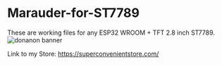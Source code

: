 # Marauder-for-ST7789
These are working files for any ESP32 WROOM + TFT 2.8 inch ST7789.
![donanon banner](https://github.com/DonAnonymousio/Marauder-for-ST7789/assets/81778950/ca09f5b8-8efe-487a-a800-f6927b470a38)

Link to my Store: https://superconvenientstore.com/
